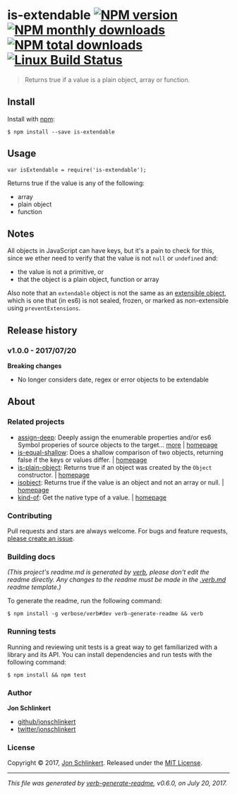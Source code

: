 <h1 id="is-extendable-%21npm-version-%21npm-monthly-downloads-%21npm-total-downloads-%21linux-build-status">is-extendable <a href="https://www.npmjs.com/package/is-extendable"><img src="https://img.shields.io/npm/v/is-extendable.svg?style=flat" alt="NPM version" /></a> <a href="https://npmjs.org/package/is-extendable"><img src="https://img.shields.io/npm/dm/is-extendable.svg?style=flat" alt="NPM monthly downloads" /></a> <a href="https://npmjs.org/package/is-extendable"><img src="https://img.shields.io/npm/dt/is-extendable.svg?style=flat" alt="NPM total downloads" /></a> <a href="https://travis-ci.org/jonschlinkert/is-extendable"><img src="https://img.shields.io/travis/jonschlinkert/is-extendable.svg?style=flat&amp;label=Travis" alt="Linux Build Status" /></a></h1>

<blockquote>
  <p>Returns true if a value is a plain object, array or function.</p>
</blockquote>

<h2 id="install">Install</h2>

<p>Install with <a href="https://www.npmjs.com/">npm</a>:</p>

<pre><code class="sh">$ npm install --save is-extendable
</code></pre>

<h2 id="usage">Usage</h2>

<pre><code class="js">var isExtendable = require('is-extendable');
</code></pre>

<p>Returns true if the value is any of the following:</p>

<ul>
<li>array</li>
<li>plain object</li>
<li>function</li>
</ul>

<h2 id="notes">Notes</h2>

<p>All objects in JavaScript can have keys, but it's a pain to check for this, since we ether need to verify that the value is not <code>null</code> or <code>undefined</code> and:</p>

<ul>
<li>the value is not a primitive, or</li>
<li>that the object is a plain object, function or array</li>
</ul>

<p>Also note that an <code>extendable</code> object is not the same as an <a href="https://developer.mozilla.org/en-US/docs/Web/JavaScript/Reference/Global_Objects/Object/isExtensible">extensible object</a>, which is one that (in es6) is not sealed, frozen, or marked as non-extensible using <code>preventExtensions</code>.</p>

<h2 id="release-history">Release history</h2>

<h3 id="v1.0.0---2017%2F07%2F20">v1.0.0 - 2017/07/20</h3>

<p><strong>Breaking changes</strong></p>

<ul>
<li>No longer considers date, regex or error objects to be extendable</li>
</ul>

<h2 id="about">About</h2>

<h3 id="related-projects">Related projects</h3>

<ul>
<li><a href="https://www.npmjs.com/package/assign-deep">assign-deep</a>: Deeply assign the enumerable properties and/or es6 Symbol properies of source objects to the target… <a href="https://github.com/jonschlinkert/assign-deep">more</a> | <a href="https://github.com/jonschlinkert/assign-deep" title="Deeply assign the enumerable properties and/or es6 Symbol properies of source objects to the target (first) object.">homepage</a></li>
<li><a href="https://www.npmjs.com/package/is-equal-shallow">is-equal-shallow</a>: Does a shallow comparison of two objects, returning false if the keys or values differ. | <a href="https://github.com/jonschlinkert/is-equal-shallow" title="Does a shallow comparison of two objects, returning false if the keys or values differ.">homepage</a></li>
<li><a href="https://www.npmjs.com/package/is-plain-object">is-plain-object</a>: Returns true if an object was created by the <code>Object</code> constructor. | <a href="https://github.com/jonschlinkert/is-plain-object" title="Returns true if an object was created by the <code>Object</code> constructor.">homepage</a></li>
<li><a href="https://www.npmjs.com/package/isobject">isobject</a>: Returns true if the value is an object and not an array or null. | <a href="https://github.com/jonschlinkert/isobject" title="Returns true if the value is an object and not an array or null.">homepage</a></li>
<li><a href="https://www.npmjs.com/package/kind-of">kind-of</a>: Get the native type of a value. | <a href="https://github.com/jonschlinkert/kind-of" title="Get the native type of a value.">homepage</a></li>
</ul>

<h3 id="contributing">Contributing</h3>

<p>Pull requests and stars are always welcome. For bugs and feature requests, <a href="../../issues/new">please create an issue</a>.</p>

<h3 id="building-docs">Building docs</h3>

<p><em>(This project's readme.md is generated by <a href="https://github.com/verbose/verb-generate-readme">verb</a>, please don't edit the readme directly. Any changes to the readme must be made in the <a href=".verb.md">.verb.md</a> readme template.)</em></p>

<p>To generate the readme, run the following command:</p>

<pre><code class="sh">$ npm install -g verbose/verb#dev verb-generate-readme &amp;&amp; verb
</code></pre>

<h3 id="running-tests">Running tests</h3>

<p>Running and reviewing unit tests is a great way to get familiarized with a library and its API. You can install dependencies and run tests with the following command:</p>

<pre><code class="sh">$ npm install &amp;&amp; npm test
</code></pre>

<h3 id="author">Author</h3>

<p><strong>Jon Schlinkert</strong></p>

<ul>
<li><a href="https://github.com/jonschlinkert">github/jonschlinkert</a></li>
<li><a href="https://twitter.com/jonschlinkert">twitter/jonschlinkert</a></li>
</ul>

<h3 id="license">License</h3>

<p>Copyright © 2017, <a href="https://github.com/jonschlinkert">Jon Schlinkert</a>.
Released under the <a href="LICENSE">MIT License</a>.</p>

<hr />

<p><em>This file was generated by <a href="https://github.com/verbose/verb-generate-readme">verb-generate-readme</a>, v0.6.0, on July 20, 2017.</em></p>

